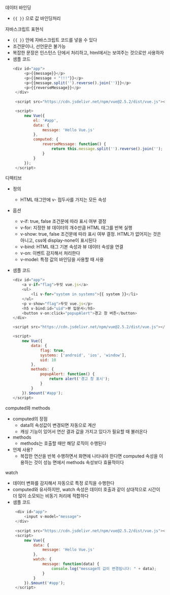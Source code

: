 데이터 바인딩
- `{{ }}` 으로 값 바인딩처리

자바스크립트 표현식
- `{{ }}` 안에 자바스크립트 코드를 넣을 수 있다
- 조건문이나, 선언문은 불가능
- 복잡한 문장은 인스턴스 단에서 처리하고, html에서는 보여주는 것으로만 사용하자
- 샘플 코드
   ~~~js
   <div id="app">
        <p>{{message}}</p>
        <p>{{message + "!!!"}}</p>
        <p>{{message.split('').reverse().join('')}}</p>
        <p>{{reverseMessage}}</p>
    </div>
    
    <script src="https://cdn.jsdelivr.net/npm/vue@2.5.2/dist/vue.js"></script>

    <script>
        new Vue({
            el: '#app',
            data: {
                message: 'Hello Vue.js'
            },
            computed: {
                reverseMessage: function() {
                    return this.message.split('').reverse().join('');
                }
            }
        });
    </script>
   ~~~

디렉티브
- 정의
   - HTML 태그안에 v- 접두사를 가지는 모든 속성

- 옵션
   - v-if: true, false 조건문에 따라 표시 여부 결정
   - v-for: 지정한 뷰 데이터의 개수만큼 HTML 태그를 반복 실행
   - v-show: true, false 조건문에 따라 표시 여부 결정. HTML가 없어지는 것은 아니고, css에 display-none이 표시된다
   - v-bind: HTML 태그 기본 속성과 뷰 데이터 속성을 연결
   - v-on: 이벤트 감지해서 처리한다
   - v-model: 특정 값의 바인딩을 사용할 때 사용

- 샘플 코드
    ~~~js
    <div id="app">
        <a v-if="flag">두잇 vue.js</a>
        <ul>
            <li v-for="system in systems">{{ system }}</li>
        </ul>
        <p v-show="flag">두잇 vue.js</p>
        <h5 v-bind:id="uid">뷰 입문서</h5>
        <button v-on:click="popupAlert">경고 창 버튼</button>
    </div>

    <script src="https://cdn.jsdelivr.net/npm/vue@2.5.2/dist/vue.js"></script>

    <script>
        new Vue({
            data: {
                flag: true,
                systems: ['android', 'ios', 'window'],
                uid: 10
            },
            methods: {
                popupAlert: function() {
                    return alert('경고 창 표시');
                }
            }
        }).$mount('#app');
    </script>
    ~~~

computed와 methods
- computed의 장점
   - data의 속성값이 변경되면 자동으로 계산
   - 캐싱 기능이 있어서 연산 결과 값을 가지고 있다가 필요할 때 불러온다
- methods
   - methods는 호출할 때만 해당 로직이 수행된다
- 언제 사용?
   - 복잡한 연산을 반복 수행하면서 화면에 나타내야 한다면 computed 속성을 이용하는 것이 성능 면에서 methods 속성보다 효율적이다

watch
- 데이터 변화를 감지해서 자동으로 특정 로직을 수행한다
- computed와 유사하지만, watch 속성은 데이터 호출과 같이 상대적으로 시간이 더 많이 소모되는 비동기 처리에 적합하다
- 샘플 코드
   ~~~js 
    <div id="app">
        <input v-model="message">
    </div>
    
    <script src="https://cdn.jsdelivr.net/npm/vue@2.5.2/dist/vue.js"></script>
    <script>
        new Vue({
            data: {
                message: 'Hello Vue.js'
            },
            watch: {
                message: function(data) {
                    console.log("message의 값이 변경됩니다: " + data);
                }
            }
        }).$mount('#app');
    </script>
   ~~~


